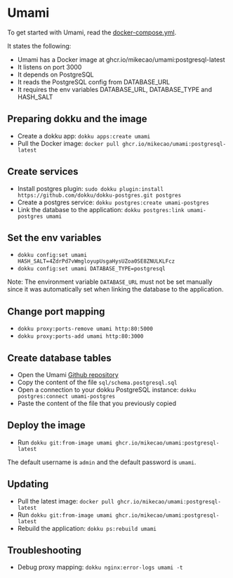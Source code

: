 # Umami

To get started with Umami, read the
[docker-compose.yml](https://github.com/mikecao/umami/blob/master/docker-compose.yml).

It states the following:

* Umami has a Docker image at ghcr.io/mikecao/umami:postgresql-latest
* It listens on port 3000
* It depends on PostgreSQL
* It reads the PostgreSQL config from DATABASE_URL
* It requires the env variables DATABASE_URL, DATABASE_TYPE and HASH_SALT

## Preparing dokku and the image

* Create a dokku app: `dokku apps:create umami`
* Pull the Docker image: `docker pull ghcr.io/mikecao/umami:postgresql-latest`

## Create services

* Install postgres plugin: `sudo dokku plugin:install https://github.com/dokku/dokku-postgres.git postgres`
* Create a postgres service: `dokku postgres:create umami-postgres`
* Link the database to the application: `dokku postgres:link umami-postgres umami`

## Set the env variables

* `dokku config:set umami HASH_SALT=4ZdrPd7vWmgloyupUsgaHysUZoa0SE8ZNULKLFcz`
* `dokku config:set umami DATABASE_TYPE=postgresql`

Note: The environment variable `DATABASE_URL` must not be set manually since it was automatically set when linking the database to the application.

## Change port mapping

* `dokku proxy:ports-remove umami http:80:5000`
* `dokku proxy:ports-add umami http:80:3000`

## Create database tables

* Open the Umami [Github repository](https://github.com/mikecao/umami)
* Copy the content of the file `sql/schema.postgresql.sql`
* Open a connection to your dokku PostgreSQL instance: `dokku postgres:connect umami-postgres`
* Paste the content of the file that you previously copied

## Deploy the image

* Run `dokku git:from-image umami ghcr.io/mikecao/umami:postgresql-latest`

The default username is `admin` and the default password is `umami`.

## Updating

* Pull the latest image: `docker pull ghcr.io/mikecao/umami:postgresql-latest`
* Run `dokku git:from-image umami ghcr.io/mikecao/umami:postgresql-latest`
* Rebuild the application: `dokku ps:rebuild umami`

## Troubleshooting

* Debug proxy mapping: `dokku nginx:error-logs umami -t`
